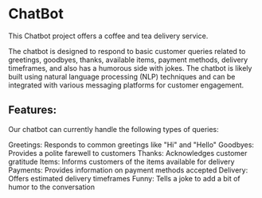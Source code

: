 # ChatBot
This Chatbot project offers a coffee and tea delivery service. 

The chatbot is designed to respond to basic customer queries related to greetings, goodbyes, thanks, available items, payment methods, delivery timeframes, and also has a humorous side with jokes. The chatbot is likely built using natural language processing (NLP) techniques and can be integrated with various messaging platforms for customer engagement.

## Features:

Our chatbot can currently handle the following types of queries:

Greetings: Responds to common greetings like "Hi" and "Hello"
Goodbyes: Provides a polite farewell to customers
Thanks: Acknowledges customer gratitude
Items: Informs customers of the items available for delivery
Payments: Provides information on payment methods accepted
Delivery: Offers estimated delivery timeframes
Funny: Tells a joke to add a bit of humor to the conversation
